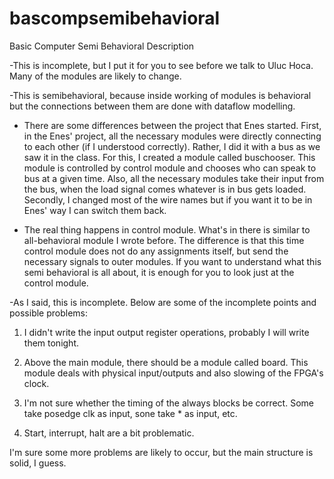# bascompsemibehavioral
Basic Computer Semi Behavioral Description

-This is incomplete, but I put it for you to see before we talk to Uluc Hoca. Many of the modules are likely to change.

-This is semibehavioral, because inside working of modules is behavioral but the connections between them are done with dataflow modelling.

- There are some differences between the project that Enes started. First, in the Enes' project, all the necessary modules were directly connecting to each other (if I understood correctly). Rather, I did it with a bus as we saw it in the class. For this, I created a module called buschooser. This module is controlled by control module and chooses who can speak to bus at a given time. Also, all the necessary modules take their input from the bus, when the load signal comes whatever is in bus gets loaded. Secondly, I changed most of the wire names but if you want it to be in Enes' way I can switch them back.

- The real thing happens in control module. What's in there is similar to all-behavioral module I wrote before. The difference is that this time control module does not do any assignments itself, but send the necessary signals to outer modules. If you want to understand what this semi behavioral is all about, it is enough for you to look just at the control module. 

-As I said, this is incomplete. Below are some of the incomplete points and possible problems:

1) I didn't write the input output register operations, probably I will write them tonight.

2) Above the main module, there should be a module called board. This module deals with physical input/outputs and also slowing of the FPGA's clock.

3) I'm not sure whether the timing of the always blocks be correct. Some take posedge clk as input, sone take * as input, etc.

4) Start, interrupt, halt are a bit problematic.

I'm sure some more problems are likely to occur, but the main structure is solid, I guess.

